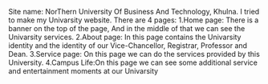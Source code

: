 Site name: NorThern University Of Business And Technology, Khulna.
I tried to make my Univarsity website.
There are 4 pages:
1.Home page: There is a banner on the top of the page, And in the middle of that we can see the Univarsity services.
2.About page: In this page contains the Univarsity identity and the identity of our Vice-Chancellor, Registrar, Professor and Dean.
3.Service page: On this page we can do the services provided by this University.
4.Campus Life:On this page we can see some additional service and entertainment moments at our Univarsity